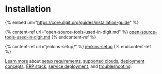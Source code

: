 # Installation

{% embed url="https://core.digit.org/guides/installation-guide" %}

{% content-ref url="open-source-tools-used-in-digit.md" %}
[open-source-tools-used-in-digit.md](open-source-tools-used-in-digit.md)
{% endcontent-ref %}

{% content-ref url="jenkins-setup/" %}
[jenkins-setup](jenkins-setup/)
{% endcontent-ref %}

[Learn more](more-deploy-docs/) about [setup requirements](more-deploy-docs/setup-digit/), [supported clouds](more-deploy-docs/infra-structure-overview/), [deployment concepts](more-deploy-docs/deployment-key-concepts/), [ERP stack](more-deploy-docs/understanding-erp-stack/), [service deployment](more-deploy-docs/digit-deployment-on-aws/), and [troubleshooting](more-deploy-docs/troubleshooting/).

